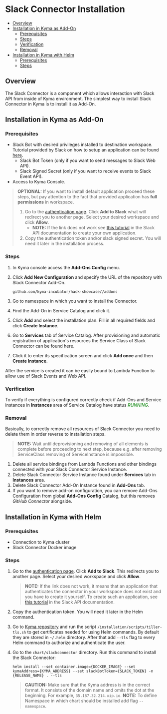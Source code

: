 # Slack Connector Installation<!-- omit in toc -->

- [Overview](#overview)
- [Installation in Kyma as Add-On](#installation-in-kyma-as-add-on)
  - [Prerequisites](#prerequisites)
  - [Steps](#steps)
  - [Verification](#verification)
  - [Removal](#removal)
- [Installation in Kyma with Helm](#installation-in-kyma-with-helm)
  - [Prerequisites](#prerequisites-1)
  - [Steps](#steps-1)

## Overview

The Slack Connector is a component which allows interaction with Slack API from inside of Kyma environment. The simplest way to install Slack Connector in Kyma is to install it as Add-On.

## Installation in Kyma as Add-On

### Prerequisites

- Slack Bot with desired privileges installed to destination workspace. Tutorial provided by Slack on how to setup an application can be found [here](https://api.slack.com/bot-users#getting-started).
  - Slack Bot Token (only if you want to send messages to Slack Web API).
  - Slack Signed Secret (only if you want to receive events to Slack Event API).
- Access to Kyma Console.

> **OPTIONAL:** If you want to install default application proceed these steps, but pay attention to the fact that provided application has **full permissions** in workspace.
>
> 1. Go to the [authentication page](https://auth-slack.herokuapp.com/). Click **Add to Slack** what will redirect you to another page. Select your desired workspace and click **Allow**.
>       - **NOTE:** If the link does not work see [this tutorial](https://api.slack.com/docs/oauth#flow) in the Slack API documentation to create your own application.
> 2. Copy the authentication token and/or slack signed secret. You will need it later in the installation process.

### Steps

1. In Kyma console access the **Add-Ons Config** menu.
2. Click **Add New Configuration** and specify the URL of the repository with Slack Connector Add-On.

   ```http
   github.com/kyma-incubator/hack-showcase//addons
   ```

3. Go to namespace in which you want to install the Connector.
4. Find the Add-On in Service Catalog and click it.
5. Click **Add** and select the installation plan. Fill in all required fields and click **Create Instance**.
6. Go to **Services** tab of Service Catalog. After provisioning and automatic registration of application's resources the Service Class of Slack Connector can be found here.
7. Click it to enter its specification screen and click **Add once** and then **Create Instance**.

After the service is created it can be easily bound to Lambda Function to allow use of Slack Events and Web API.

### Verification

To verify if everything is configured correctly check if Add-Ons and Service instances in **Instances** area of Service Catalog have status <span style="color:green">*RUNNING*</span>.

### Removal

Basically, to correctly remove all resources of Slack Connector you need to delete them in order reverse to installation steps.
> **NOTE:** Wait until deprovisioning and removing of all elements is complete before proceeding to next step, because e.g. after removing ServiceClass removing of ServiceInstance is impossible.

1. Delete all service bindings from Lambda Functions and other bindings connected with your Slack Connector Service Instance.
2. Delete Slack Connector Service Instance found under **Services** tab in **Instances** area.
3. Delete Slack Connector Add-On Instance found in **Add-Ons** tab.
4. If you want to remove add-on configuration, you can remove Add-Ons Configuration from global **Add-Ons Config** Catalog, but this removes *GitHub Connector* alongside.

## Installation in Kyma with Helm

### Prerequisites

- Connection to Kyma cluster
- Slack Connector Docker image

### Steps

1. Go to the [authentication page](https://auth-slack.herokuapp.com/). Click **Add to Slack**. This redirects you to another page. Select your desired workspace and click **Allow**.
    >**NOTE:** If the link does not work, it means that an application that authenticates the connector in your workspace does not exist and you have to create it yourself. To create such an application, see [this tutorial](https://api.slack.com/docs/oauth#flow) in the Slack API documentation.

2. Copy the authentication token. You will need it later in the Helm command.
3. Go to [Kyma repository](https://github.com/kyma-project/kyma) and run the script `/installation/scripts/tiller-tls.sh` to get certificates needed for using Helm commands. By default they are stored in `~/.helm` directory. After that add `--tls` flag to every Helm command to authorize and authenticate the user.
4. Go to the `chart/slackconnector` directory. Run this command to install the Slack Connector:

    ``` shell
    helm install --set container.image={DOCKER_IMAGE} --set kymaAddress={KYMA_ADDRESS} --set slackBotToken={SLACK_TOKEN} -n {RELEASE_NAME} . --tls
    ```

    >**CAUTION:** Make sure that the Kyma address is in the correct format. It consists of the domain name and omits the dot at the beginning. For example, `35.187.32.214.xip.io`.
    >**NOTE:** To define Namespace in which chart should be installed add flag `--namespace`.
